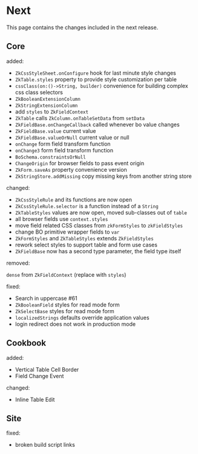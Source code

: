 # Next

This page contains the changes included in the next release.

## Core

added:

- `ZkCssStyleSheet.onConfigure` hook for last minute style changes
- `ZkTable.styles` property to provide style customization per table
- `cssClass(on:()->String, builder)` convenience for building complex css class selectors
- `ZkBooleanExtensionColumn`
- `ZkStringExtensionColumn`
- add `styles` to `ZkFieldContext`
- `ZkTable` calls `ZkColumn.onTableSetData` from `setData`
- `ZkFieldBase.onChangeCallback` called whenever bo value changes
- `ZkFieldBase.value` current value
- `ZkFieldBase.valueOrNull` current value or null
- `onChange` form field transform function
- `onChange3` form field transform function
- `BoSchema.constraintsOrNull`
- `ChangeOrigin` for browser fields to pass event origin
- `ZkForm.saveAs` property convenience version
- `ZkStringStore.addMissing` copy missing keys from another string store

changed:

- `ZkCssStyleRule` and its functions are now open
- `ZkCssStyleRule.selector` is a function instead of a `String`
- `ZkTableStyles` values are now open, moved sub-classes out of `table`
- all browser fields use `context.styles`
- move field related CSS classes from `zkFormStyles` to `zkFieldStyles`
- change BO primitive wrapper fields to `var`
- `ZkFormStyles` and `ZkTableStyles` extends `ZkFieldStyles`
- rework select styles to support table and form use cases
- `ZkFieldBase` now has a second type parameter, the field type itself

removed:

`dense` from `ZkFieldContext` (replace with `styles`)

fixed:

- Search in uppercase #61
- `ZkBooleanField` styles for read mode form
- `ZkSelectBase` styles for read mode form
- `localizedStrings` defaults override application values
- login redirect does not work in production mode

## Cookbook

added:

- Vertical Table Cell Border
- Field Change Event

changed:

- Inline Table Edit

## Site

fixed:

- broken build script links